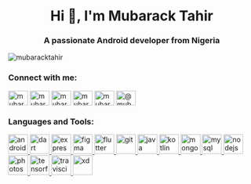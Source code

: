 <h1 align="center">Hi 👋, I'm Mubarack Tahir</h1>
<h3 align="center">A passionate Android developer from Nigeria</h3>

<p align="left"> <img src="https://komarev.com/ghpvc/?username=mubaracktahir&label=Profile%20views&color=0e75b6&style=flat" alt="mubaracktahir" /> </p>

<h3 align="left">Connect with me:</h3>
<p align="left">
<a href="https://dev.to/mubaracktahir" target="blank"><img align="center" src="https://cdn.jsdelivr.net/npm/simple-icons@3.0.1/icons/dev-dot-to.svg" alt="mubaracktahir" height="30" width="40" /></a>
<a href="https://twitter.com/mubaracktahir" target="blank"><img align="center" src="https://cdn.jsdelivr.net/npm/simple-icons@3.0.1/icons/twitter.svg" alt="mubaracktahir" height="30" width="40" /></a>
<a href="https://linkedin.com/in/mubaracktahir" target="blank"><img align="center" src="https://cdn.jsdelivr.net/npm/simple-icons@3.0.1/icons/linkedin.svg" alt="mubaracktahir" height="30" width="40" /></a>
<a href="https://stackoverflow.com/users/mubaracktahir" target="blank"><img align="center" src="https://cdn.jsdelivr.net/npm/simple-icons@3.0.1/icons/stackoverflow.svg" alt="mubaracktahir" height="30" width="40" /></a>
<a href="https://instagram.com/mubaracktahir" target="blank"><img align="center" src="https://cdn.jsdelivr.net/npm/simple-icons@3.0.1/icons/instagram.svg" alt="mubaracktahir" height="30" width="40" /></a>
<a href="https://medium.com/@mubaracktahir" target="blank"><img align="center" src="https://cdn.jsdelivr.net/npm/simple-icons@3.0.1/icons/medium.svg" alt="@mubaracktahir" height="30" width="40" /></a>
</p>

<h3 align="left">Languages and Tools:</h3>
<p align="left"> <a href="https://developer.android.com" target="_blank"> <img src="https://devicons.github.io/devicon/devicon.git/icons/android/android-original-wordmark.svg" alt="android" width="40" height="40"/> </a> <a href="https://dart.dev" target="_blank"> <img src="https://www.vectorlogo.zone/logos/dartlang/dartlang-icon.svg" alt="dart" width="40" height="40"/> </a> <a href="https://expressjs.com" target="_blank"> <img src="https://devicons.github.io/devicon/devicon.git/icons/express/express-original-wordmark.svg" alt="express" width="40" height="40"/> </a> <a href="https://www.figma.com/" target="_blank"> <img src="https://www.vectorlogo.zone/logos/figma/figma-icon.svg" alt="figma" width="40" height="40"/> </a> <a href="https://flutter.dev" target="_blank"> <img src="https://www.vectorlogo.zone/logos/flutterio/flutterio-icon.svg" alt="flutter" width="40" height="40"/> </a> <a href="https://git-scm.com/" target="_blank"> <img src="https://www.vectorlogo.zone/logos/git-scm/git-scm-icon.svg" alt="git" width="40" height="40"/> </a> <a href="https://www.java.com" target="_blank"> <img src="https://devicons.github.io/devicon/devicon.git/icons/java/java-original-wordmark.svg" alt="java" width="40" height="40"/> </a> <a href="https://kotlinlang.org" target="_blank"> <img src="https://www.vectorlogo.zone/logos/kotlinlang/kotlinlang-icon.svg" alt="kotlin" width="40" height="40"/> </a> <a href="https://www.mongodb.com/" target="_blank"> <img src="https://devicons.github.io/devicon/devicon.git/icons/mongodb/mongodb-original-wordmark.svg" alt="mongodb" width="40" height="40"/> </a> <a href="https://www.mysql.com/" target="_blank"> <img src="https://devicons.github.io/devicon/devicon.git/icons/mysql/mysql-original-wordmark.svg" alt="mysql" width="40" height="40"/> </a> <a href="https://nodejs.org" target="_blank"> <img src="https://devicons.github.io/devicon/devicon.git/icons/nodejs/nodejs-original-wordmark.svg" alt="nodejs" width="40" height="40"/> </a> <a href="https://www.photoshop.com/en" target="_blank"> <img src="https://devicons.github.io/devicon/devicon.git/icons/photoshop/photoshop-plain.svg" alt="photoshop" width="40" height="40"/> </a> <a href="https://www.tensorflow.org" target="_blank"> <img src="https://www.vectorlogo.zone/logos/tensorflow/tensorflow-icon.svg" alt="tensorflow" width="40" height="40"/> </a> <a href="https://travis-ci.org" target="_blank"> <img src="https://www.vectorlogo.zone/logos/travis-ci/travis-ci-icon.svg" alt="travisci" width="40" height="40"/> </a> <a href="https://www.adobe.com/products/xd.html" target="_blank"> <img src="https://cdn.worldvectorlogo.com/logos/adobe-xd.svg" alt="xd" width="40" height="40"/> </a> </p>
